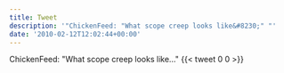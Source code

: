 ```yaml
---
title: Tweet
description: '"ChickenFeed: "What scope creep looks like&#8230;" "'
date: '2010-02-12T12:02:44+00:00'
---
```

ChickenFeed: "What scope creep looks like&#8230;" 
      {{< tweet 0 0 >}}
    
